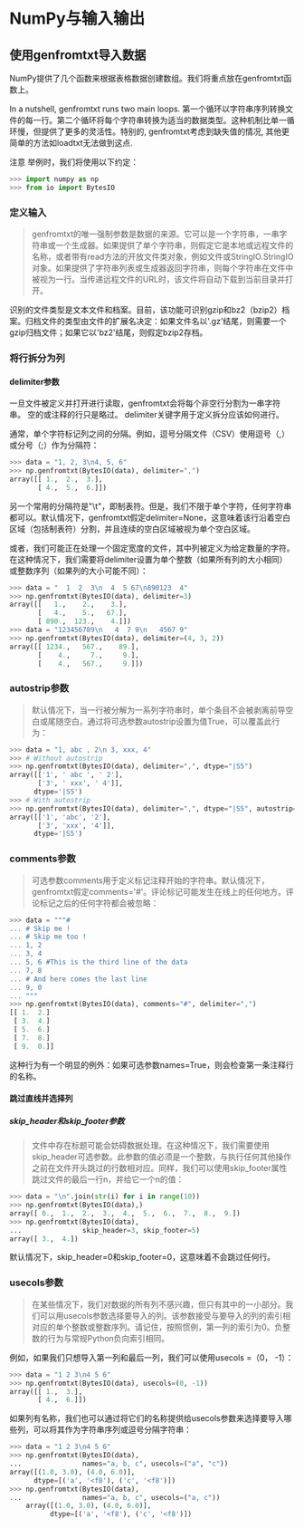 # NumPy与输入输出
## 使用genfromtxt导入数据
NumPy提供了几个函数来根据表格数据创建数组。我们将重点放在genfromtxt函数上。

In a nutshell, genfromtxt runs two main loops. 第一个循环以字符串序列转换文件的每一行。第二个循环将每个字符串转换为适当的数据类型。这种机制比单一循环慢，但提供了更多的灵活性。特别的, genfromtxt考虑到缺失值的情况, 其他更简单的方法如loadtxt无法做到这点.

注意 举例时，我们将使用以下约定：
~~~py
>>> import numpy as np
>>> from io import BytesIO
~~~
### 定义输入
> genfromtxt的唯一强制参数是数据的来源。它可以是一个字符串，一串字符串或一个生成器。如果提供了单个字符串，则假定它是本地或远程文件的名称，或者带有read方法的开放文件类对象，例如文件或StringIO.StringIO对象。如果提供了字符串列表或生成器返回字符串，则每个字符串在文件中被视为一行。当传递远程文件的URL时，该文件将自动下载到当前目录并打开。

识别的文件类型是文本文件和档案。目前，该功能可识别gzip和bz2（bzip2）档案。归档文件的类型由文件的扩展名决定：如果文件名以'.gz'结尾，则需要一个gzip归档文件；如果它以'bz2'结尾，则假定bzip2存档。

### 将行拆分为列
#### delimiter参数
一旦文件被定义并打开进行读取，genfromtxt会将每个非空行分割为一串字符串。 空的或注释的行只是略过。 delimiter关键字用于定义拆分应该如何进行。

通常，单个字符标记列之间的分隔。例如，逗号分隔文件（CSV）使用逗号（,）或分号（;）作为分隔符：
~~~py
>>> data = "1, 2, 3\n4, 5, 6"
>>> np.genfromtxt(BytesIO(data), delimiter=",")
array([[ 1.,  2.,  3.],
       [ 4.,  5.,  6.]])
~~~
另一个常用的分隔符是"\t"，即制表符。但是，我们不限于单个字符，任何字符串都可以。默认情况下，genfromtxt假定delimiter=None，这意味着该行沿着空白区域（包括制表符）分割，并且连续的空白区域被视为单个空白区域。

或者，我们可能正在处理一个固定宽度的文件，其中列被定义为给定数量的字符。在这种情况下，我们需要将delimiter设置为单个整数（如果所有列的大小相同）或整数序列（如果列的大小可能不同）：
~~~py
>>> data = "  1  2  3\n  4  5 67\n890123  4"
>>> np.genfromtxt(BytesIO(data), delimiter=3)
array([[   1.,    2.,    3.],
       [   4.,    5.,   67.],
       [ 890.,  123.,    4.]])
>>> data = "123456789\n   4  7 9\n   4567 9"
>>> np.genfromtxt(BytesIO(data), delimiter=(4, 3, 2))
array([[ 1234.,   567.,    89.],
       [    4.,     7.,     9.],
       [    4.,   567.,     9.]])
~~~

### autostrip参数
> 默认情况下，当一行被分解为一系列字符串时，单个条目不会被剥离前导空白或尾随空白。通过将可选参数autostrip设置为值True，可以覆盖此行为：
~~~py
>>> data = "1, abc , 2\n 3, xxx, 4"
>>> # Without autostrip
>>> np.genfromtxt(BytesIO(data), delimiter=",", dtype="|S5")
array([['1', ' abc ', ' 2'],
       ['3', ' xxx', ' 4']],
      dtype='|S5')
>>> # With autostrip
>>> np.genfromtxt(BytesIO(data), delimiter=",", dtype="|S5", autostrip=True)
array([['1', 'abc', '2'],
       ['3', 'xxx', '4']],
      dtype='|S5')
~~~
### comments参数
> 可选参数comments用于定义标记注释开始的字符串。默认情况下，genfromtxt假定comments='#'。评论标记可能发生在线上的任何地方。评论标记之后的任何字符都会被忽略：

~~~py
>>> data = """#
... # Skip me !
... # Skip me too !
... 1, 2
... 3, 4
... 5, 6 #This is the third line of the data
... 7, 8
... # And here comes the last line
... 9, 0
... """
>>> np.genfromtxt(BytesIO(data), comments="#", delimiter=",")
[[ 1.  2.]
 [ 3.  4.]
 [ 5.  6.]
 [ 7.  8.]
 [ 9.  0.]]
~~~
这种行为有一个明显的例外：如果可选参数names=True，则会检查第一条注释行的名称。

#### 跳过直线并选择列
##### skip_header和skip_footer参数
> 文件中存在标题可能会妨碍数据处理。在这种情况下，我们需要使用skip_header可选参数。此参数的值必须是一个整数，与执行任何其他操作之前在文件开头跳过的行数相对应。同样，我们可以使用skip_footer属性跳过文件的最后一行n，并给它一个n的值：

~~~py
>>> data = "\n".join(str(i) for i in range(10))
>>> np.genfromtxt(BytesIO(data),)
array([ 0.,  1.,  2.,  3.,  4.,  5.,  6.,  7.,  8.,  9.])
>>> np.genfromtxt(BytesIO(data),
...               skip_header=3, skip_footer=5)
array([ 3.,  4.])
~~~

默认情况下，skip_header=0和skip_footer=0，这意味着不会跳过任何行。

### usecols参数
> 在某些情况下，我们对数据的所有列不感兴趣，但只有其中的一小部分。我们可以用usecols参数选择要导入的列。该参数接受与要导入的列的索引相对应的单个整数或整数序列。请记住，按照惯例，第一列的索引为0。负整数的行为与常规Python负向索引相同。

例如，如果我们只想导入第一列和最后一列，我们可以使用usecols =（0， -1）：
~~~py
>>> data = "1 2 3\n4 5 6"
>>> np.genfromtxt(BytesIO(data), usecols=(0, -1))
array([[ 1.,  3.],
       [ 4.,  6.]])
~~~
如果列有名称，我们也可以通过将它们的名称提供给usecols参数来选择要导入哪些列，可以将其作为字符串序列或逗号分隔字符串：
~~~py
>>> data = "1 2 3\n4 5 6"
>>> np.genfromtxt(BytesIO(data),
...               names="a, b, c", usecols=("a", "c"))
array([(1.0, 3.0), (4.0, 6.0)],
      dtype=[('a', '<f8'), ('c', '<f8')])
>>> np.genfromtxt(BytesIO(data),
...               names="a, b, c", usecols=("a, c"))
    array([(1.0, 3.0), (4.0, 6.0)],
          dtype=[('a', '<f8'), ('c', '<f8')])
~~~

